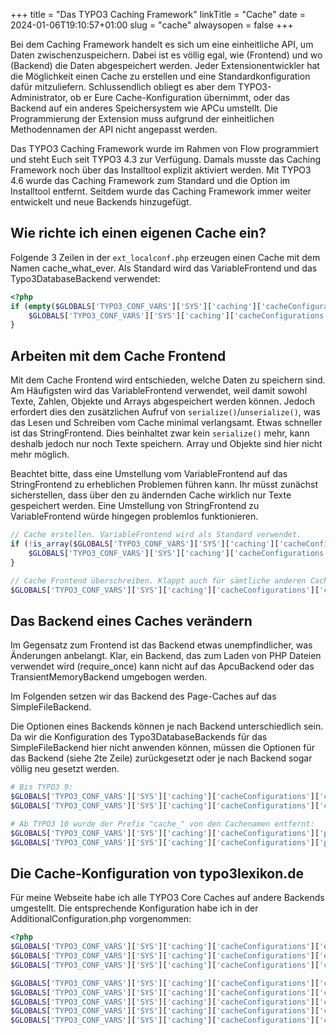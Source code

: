 +++
title = "Das TYPO3 Caching Framework"
linkTitle = "Cache"
date = 2024-01-06T19:10:57+01:00
slug = "cache"
alwaysopen = false
+++

Bei dem Caching Framework handelt es sich um eine einheitliche API, um Daten zwischenzuspeichern. Dabei ist es völlig egal, wie (Frontend) und wo (Backend) die Daten abgespeichert werden. Jeder Extensionentwickler hat die Möglichkeit einen Cache zu erstellen und eine Standardkonfiguration dafür mitzuliefern. Schlussendlich obliegt es aber dem TYPO3-Administrator, ob er Eure Cache-Konfiguration übernimmt, oder das Backend auf ein anderes Speichersystem wie APCu umstellt. Die Programmierung der Extension muss aufgrund der einheitlichen Methodennamen der API nicht angepasst werden.

Das TYPO3 Caching Framework wurde im Rahmen von Flow programmiert und steht Euch seit TYPO3 4.3 zur Verfügung. Damals musste das Caching Framework noch über das Installtool explizit aktiviert werden. Mit TYPO3 4.6 wurde das Caching Framework zum Standard und die Option im Installtool entfernt. Seitdem wurde das Caching Framework immer weiter entwickelt und neue Backends hinzugefügt.

## Wie richte ich einen eigenen Cache ein?

Folgende 3 Zeilen in der `ext_localconf.php` erzeugen einen Cache mit dem Namen cache_what_ever. Als Standard wird das VariableFrontend und das Typo3DatabaseBackend verwendet:

```php
<?php
if (empty($GLOBALS['TYPO3_CONF_VARS']['SYS']['caching']['cacheConfigurations']['cache_what_ever'])) {
    $GLOBALS['TYPO3_CONF_VARS']['SYS']['caching']['cacheConfigurations']['cache_what_ever'] = [];
}
```

## Arbeiten mit dem Cache Frontend

Mit dem Cache Frontend wird entschieden, welche Daten zu speichern sind. Am Häufigsten wird das VariableFrontend verwendet, weil damit sowohl Texte, Zahlen, Objekte und Arrays abgespeichert werden können. Jedoch erfordert dies den zusätzlichen Aufruf von `serialize()`/`unserialize()`, was das Lesen und Schreiben vom Cache minimal verlangsamt.
Etwas schneller ist das StringFrontend. Dies beinhaltet zwar kein `serialize()` mehr, kann deshalb jedoch nur noch Texte speichern. Array und Objekte sind hier nicht mehr möglich.

Beachtet bitte, dass eine Umstellung vom VariableFrontend auf das StringFrontend zu erheblichen Problemen führen kann. Ihr müsst zunächst sicherstellen, dass über den zu ändernden Cache wirklich nur Texte gespeichert werden. Eine Umstellung von StringFrontend zu VariableFrontend würde hingegen problemlos funktionieren.

```php
// Cache erstellen. VariableFrontend wird als Standard verwendet.
if (!is_array($GLOBALS['TYPO3_CONF_VARS']['SYS']['caching']['cacheConfigurations']['cache_what_ever'])) {
    $GLOBALS['TYPO3_CONF_VARS']['SYS']['caching']['cacheConfigurations']['cache_what_ever'] = [];
}

// Cache Frontend überschreiben. Klappt auch für sämtliche anderen Caches.
$GLOBALS['TYPO3_CONF_VARS']['SYS']['caching']['cacheConfigurations']['cache_what_ever']['frontend'] = \TYPO3\CMS\Core\Cache\Frontend\StringFrontend::class;
```

## Das Backend eines Caches verändern

Im Gegensatz zum Frontend ist das Backend etwas unempfindlicher, was Änderungen anbelangt. Klar, ein Backend, das zum Laden von PHP Dateien verwendet wird (require_once) kann nicht auf das ApcuBackend oder das TransientMemoryBackend umgebogen werden.

Im Folgenden setzen wir das Backend des Page-Caches auf das SimpleFileBackend.

Die Optionen eines Backends können je nach Backend unterschiedlich sein. Da wir die Konfiguration des Typo3DatabaseBackends für das SimpleFileBackend hier nicht anwenden können, müssen die Optionen für das Backend (siehe 2te Zeile) zurückgesetzt oder je nach Backend sogar völlig neu gesetzt werden.

```php
# Bis TYPO3 9:
$GLOBALS['TYPO3_CONF_VARS']['SYS']['caching']['cacheConfigurations']['cache_pages']['backend'] = \TYPO3\CMS\Core\Cache\Backend\SimpleFileBackend::class;
$GLOBALS['TYPO3_CONF_VARS']['SYS']['caching']['cacheConfigurations']['cache_pages']['options'] = [];

# Ab TYPO3 10 wurde der Prefix "cache_" von den Cachenamen entfernt:
$GLOBALS['TYPO3_CONF_VARS']['SYS']['caching']['cacheConfigurations']['pages']['backend'] = \TYPO3\CMS\Core\Cache\Backend\SimpleFileBackend::class;
$GLOBALS['TYPO3_CONF_VARS']['SYS']['caching']['cacheConfigurations']['pages']['options'] = [];
```

## Die Cache-Konfiguration von typo3lexikon.de

Für meine Webseite habe ich alle TYPO3 Core Caches auf andere Backends umgestellt. Die entsprechende Konfiguration habe ich in der AdditionalConfiguration.php vorgenommen:

```php
<?php
$GLOBALS['TYPO3_CONF_VARS']['SYS']['caching']['cacheConfigurations']['extbase_reflection']['backend'] = \TYPO3\CMS\Core\Cache\Backend\ApcuBackend::class;
$GLOBALS['TYPO3_CONF_VARS']['SYS']['caching']['cacheConfigurations']['extbase_datamapfactory_datamap']['backend'] = \TYPO3\CMS\Core\Cache\Backend\ApcuBackend::class;
$GLOBALS['TYPO3_CONF_VARS']['SYS']['caching']['cacheConfigurations']['cache_rootline']['backend'] = \TYPO3\CMS\Core\Cache\Backend\ApcuBackend::class;

$GLOBALS['TYPO3_CONF_VARS']['SYS']['caching']['cacheConfigurations']['cache_hash']['backend'] = \TYPO3\CMS\Core\Cache\Backend\SimpleFileBackend::class;
$GLOBALS['TYPO3_CONF_VARS']['SYS']['caching']['cacheConfigurations']['cache_pages']['backend'] = \TYPO3\CMS\Core\Cache\Backend\SimpleFileBackend::class;
$GLOBALS['TYPO3_CONF_VARS']['SYS']['caching']['cacheConfigurations']['cache_pages']['options'] = [];
$GLOBALS['TYPO3_CONF_VARS']['SYS']['caching']['cacheConfigurations']['cache_pagesection']['backend'] = \TYPO3\CMS\Core\Cache\Backend\SimpleFileBackend::class;
$GLOBALS['TYPO3_CONF_VARS']['SYS']['caching']['cacheConfigurations']['cache_pagesection']['options'] = [];
```
